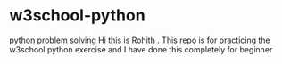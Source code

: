 # w3school-python
python problem solving 
Hi this is Rohith . This repo is for practicing the w3school python exercise and I have done this completely for beginner 

